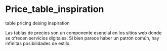 # Price_table_inspiration
table pricing desing inspiration

Las tablas de precios son un componente esencial en los sitios web donde se ofrecen servicios digitales. Si bien parece haber un patrón común, hay infinitas posibilidades de estilo. 
